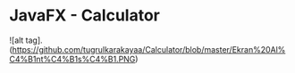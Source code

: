 # JavaFX - Calculator
![alt tag].(https://github.com/tugrulkarakayaa/Calculator/blob/master/Ekran%20Al%C4%B1nt%C4%B1s%C4%B1.PNG)
